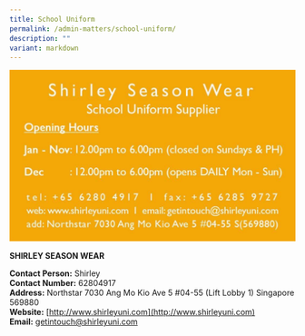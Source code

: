 ```yaml
---
title: School Uniform
permalink: /admin-matters/school-uniform/
description: ""
variant: markdown
---
```

![](/images/Shirley_Seasonwear.jpg)

**SHIRLEY SEASON WEAR**

**Contact Person:** Shirley<br>
**Contact Number:** 62804917 <br>
**Address:** Northstar 7030 Ang Mo Kio Ave 5 #04-55 (Lift Lobby 1) Singapore 569880  <br>
**Website:** [http://www.shirleyuni.com](http://www.shirleyuni.com) <br>
**Email:** getintouch@shirleyuni.com